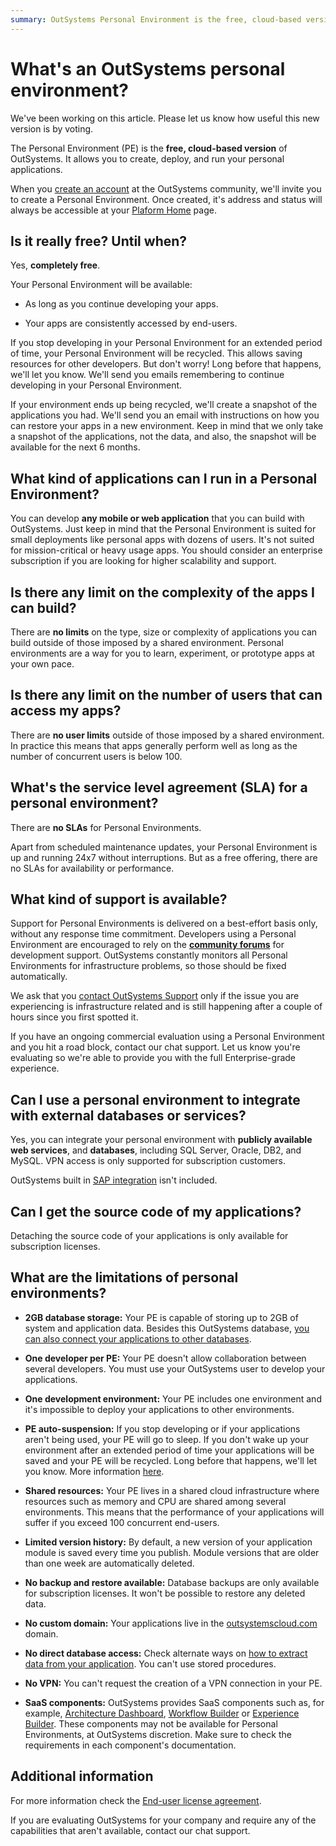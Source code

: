 ```yaml
---
summary: OutSystems Personal Environment is the free, cloud-based version of OutSystems. Check these FAQ to learn more.
---
```


# What's an OutSystems personal environment?

<div class="info" markdown="1">

We've been working on this article. Please let us know how useful this new version is by voting.

</div>

The Personal Environment (PE) is the **free, cloud-based version** of OutSystems. It allows you to create, deploy, and run your personal applications.

When you [create an account](https://www.outsystems.com/home/GetStartedForFree.aspx) at the OutSystems community, we'll invite you to create a Personal Environment. Once created, it's address and status will always be accessible at your [Plaform Home](https://www.outsystems.com/home) page.

## Is it really free? Until when?

Yes, **completely free**.

Your Personal Environment will be available:

* As long as you continue developing your apps.

* Your apps are consistently accessed by end-users.

If you stop developing in your Personal Environment for an extended period of time, your Personal Environment will be recycled. This allows saving resources for other developers. But don't worry! Long before that happens, we'll let you know. We'll send you emails remembering to continue developing in your Personal Environment.

If your environment ends up being recycled, we'll create a snapshot of the applications you had. We'll send you an email with instructions on how you can restore your apps in a new environment. Keep in mind that we only take a snapshot of the applications, not the data, and also, the snapshot will be available for the next 6 months.

## What kind of applications can I run in a Personal Environment?

You can develop **any mobile or web application** that you can build with OutSystems. Just keep in mind that the Personal Environment is suited for small deployments like personal apps with dozens of users. It's not suited for mission-critical or heavy usage apps. You should consider an enterprise subscription if you are looking for higher scalability and support.

## Is there any limit on the complexity of the apps I can build?

There are **no limits** on the type, size or complexity of applications you can build outside of those imposed by a shared environment. Personal environments are a way for you to learn, experiment, or prototype apps at your own pace.

## Is there any limit on the number of users that can access my apps?

There are **no user limits** outside of those imposed by a shared environment. In practice this means that apps generally perform well as long as the number of concurrent users is below 100.

## What's the service level agreement (SLA) for a personal environment?

There are **no SLAs** for Personal Environments.

Apart from scheduled maintenance updates, your Personal Environment is up and running 24x7 without interruptions. But as a free offering, there are no SLAs for availability or performance.

## What kind of support is available?

Support for Personal Environments is delivered on a best-effort basis only, without any response time commitment. Developers using a Personal Environment are encouraged to rely on the [**community forums**](https://www.outsystems.com/forums/) for development support. OutSystems constantly monitors all Personal Environments for infrastructure problems, so those should be fixed automatically.

We ask that you [contact OutSystems Support](https://success.outsystems.com/Support/Enterprise_Customers/OutSystems_Support/01_Contact_OutSystems_technical_support) only if the issue you are experiencing is infrastructure related and is still happening after a couple of hours since you first spotted it.

If you have an ongoing commercial evaluation using a Personal Environment and you hit a road block, contact our chat support. Let us know you're evaluating so we're able to provide you with the full Enterprise-grade experience.

## Can I use a personal environment to integrate with external databases or services?

Yes, you can integrate your personal environment with **publicly available web services**, and **databases**, including SQL Server, Oracle, DB2, and MySQL. VPN access is only supported for subscription customers.

OutSystems built in [SAP integration](https://success.outsystems.com/Documentation/11/Extensibility_and_Integration/SAP/Integrate_with_a_SAP_System) isn't included.

## Can I get the source code of my applications?

Detaching the source code of your applications is only available for subscription licenses.

## What are the limitations of personal environments?

* **2GB database storage:** Your PE is capable of storing up to 2GB of system and application data. Besides this OutSystems database, [you can also connect your applications to other databases](https://www.outsystems.com/evaluation-guide/use-outsystems-with-existing-databases/#3).

* **One developer per PE:** Your PE doesn't allow collaboration between several developers. You must use your OutSystems user to develop your applications.

* **One development environment:** Your PE includes one environment and it's impossible to deploy your applications to other environments.

* **PE auto-suspension:** If you stop developing or if your applications aren't being used, your PE will go to sleep. If you don't wake up your environment after an extended period of time your applications will be saved and your PE will be recycled. Long before that happens, we'll let you know. More information [here](https://success.outsystems.com/Support/Personal_Environment/What's_an_OutSystems_personal_environment%3F#Is_it_really_free.3F_Until_when.3F).

* **Shared resources:** Your PE lives in a shared cloud infrastructure where resources such as memory and CPU are shared among several environments. This means that the performance of your applications will suffer if you exceed 100 concurrent end-users.

* **Limited version history:** By default, a new version of your application module is saved every time you publish. Module versions that are older than one week are automatically deleted.

* **No backup and restore available:** Database backups are only available for subscription licenses. It won't be possible to restore any deleted data.

* **No custom domain:** Your applications live in the [outsystemscloud.com](https://outsystemscloud.com/) domain.

* **No direct database access:** Check alternate ways on [how to extract data from your application](https://success.outsystems.com/Support/Personal_Environment/Personal_environment_hosting_infrastructure_under_the_hood#Extracting_your_data). You can't use stored procedures.

* **No VPN:** You can't request the creation of a VPN connection in your PE.

* **SaaS components:** OutSystems provides SaaS components such as, for example, [Architecture Dashboard](https://success.outsystems.com/Documentation/Architecture_Dashboard), [Workflow Builder](https://success.outsystems.com/Documentation/Workflow_Builder) or [Experience Builder](https://success.outsystems.com/Documentation/Experience_Builder). These components may not be available for Personal Environments, at OutSystems discretion. Make sure to check the requirements in each component's documentation.

## Additional information

For more information check the [End-user license agreement](https://www.outsystems.com/legal/end-user-licensing-agreement/).

If you are evaluating OutSystems for your company and require any of the capabilities that aren't available, contact our chat support.
